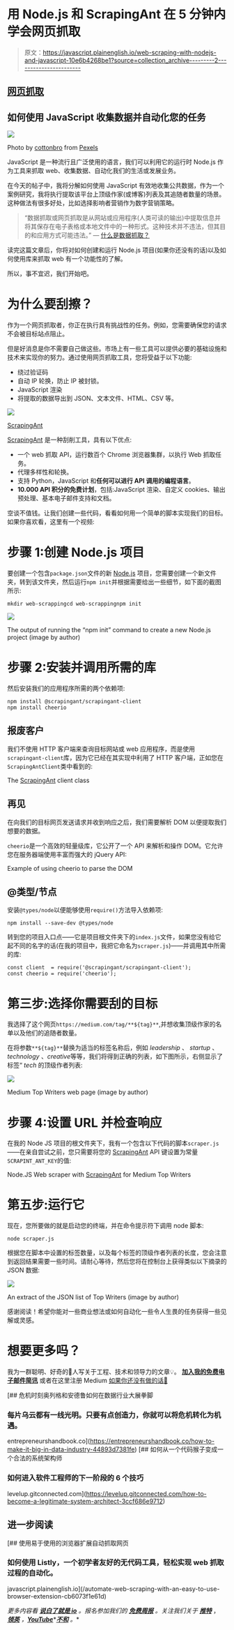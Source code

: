 # 用 Node.js 和 ScrapingAnt 在 5 分钟内学会网页抓取

> 原文：<https://javascript.plainenglish.io/web-scraping-with-nodejs-and-javascript-10e6b4268be1?source=collection_archive---------2----------------------->

## [网页抓取](https://rakiabensassi.medium.com/list/software-engineering-7a179a23ebfd)

## 如何使用 JavaScript 收集数据并自动化您的任务

![](img/e8f3051dae4c63b643e802bd66c18584.png)

Photo by [cottonbro](https://www.pexels.com/@cottonbro?utm_content=attributionCopyText&utm_medium=referral&utm_source=pexels) from [Pexels](https://www.pexels.com/photo/man-people-woman-laptop-6803522/?utm_content=attributionCopyText&utm_medium=referral&utm_source=pexels)

JavaScript 是一种流行且广泛使用的语言，我们可以利用它的运行时 Node.js 作为工具来抓取 web、收集数据、自动化我们的生活或发展业务。

在今天的帖子中，我将分解如何使用 JavaScript 有效地收集公共数据，作为一个案例研究，我将执行提取该平台上顶级作家(或博客)列表及其追随者数量的场景。这种做法有很多好处，比如选择影响者营销作为数字营销策略。

> “数据抓取或网页抓取是从网站或应用程序(人类可读的输出)中提取信息并将其保存在电子表格或本地文件中的一种形式。这种技术并不违法，但其目的和应用方式可能违法。”
> — [什么是数据抓取？](https://betterprogramming.pub/data-scraping-tools-7cb76eeab89e)

读完这篇文章后，你将对如何创建和运行 Node.js 项目(如果你还没有的话)以及如何使用库来抓取 web 有一个功能性的了解。

所以，事不宜迟，我们开始吧。

# 为什么要刮擦？

作为一个网页抓取者，你正在执行具有挑战性的任务。例如，您需要确保您的请求不会被目标站点阻止。

但是好消息是你不需要自己做这些。市场上有一些工具可以提供必要的基础设施和技术来实现你的努力。通过使用网页抓取工具，您将受益于以下功能:

*   绕过验证码
*   自动 IP 轮换，防止 IP 被封锁。
*   JavaScript 渲染
*   将提取的数据导出到 JSON、文本文件、HTML、CSV 等。

![](img/78f325d4911434ba72945d4a2fe696bb.png)

[ScrapingAnt](https://scrapingant.com/?ref=rakiabensassi)

[ScrapingAnt](https://scrapingant.com/?ref=rakiabensassi) 是一种刮削工具，具有以下优点:

*   一个 web 抓取 API，运行数百个 Chrome 浏览器集群，以执行 Web 抓取任务。
*   代理多样性和轮换。
*   支持 Python，JavaScript 和**任何可以进行 API 调用的编程语言**。
*   **10.000 API 积分的免费计划**，包括:JavaScript 渲染、自定义 cookies、输出预处理、基本电子邮件支持和文档。

空谈不值钱。让我们创建一些代码，看看如何用一个简单的脚本实现我们的目标。如果你喜欢看，这里有一个视频:

# 步骤 1:创建 Node.js 项目

要创建一个包含`package.json`文件的新 [Node.js](https://levelup.gitconnected.com/7-nodejs-vulnerabilities-149094e441c2) 项目，您需要创建一个新文件夹，转到该文件夹，然后运行`npm init`并根据需要给出一些细节，如下面的截图所示:

```
mkdir web-scrappingcd web-scrappingnpm init
```

![](img/e361425419eb49ec1583b23c09cb63b7.png)

The output of running the “npm init” command to create a new Node.js project (image by author)

# 步骤 2:安装并调用所需的库

然后安装我们的应用程序所需的两个依赖项:

```
npm install @scrapingant/scrapingant-client
npm install cheerio
```

## 报废客户

我们不使用 HTTP 客户端来查询目标网站或 web 应用程序，而是使用`scrapingant-client`库，因为它已经在其实现中利用了 HTTP 客户端，正如您在`ScrapingAntClient`类中看到的:

The [ScrapingAnt](https://scrapingant.com/?ref=rakiabensassi) client class

## 再见

在向我们的目标网页发送请求并收到响应之后，我们需要解析 DOM 以便提取我们想要的数据。

`cheerio`是一个高效的轻量级库，它公开了一个 API 来解析和操作 DOM。它允许您在服务器端使用丰富而强大的 jQuery API:

Example of using cheerio to parse the DOM

## @类型/节点

安装`@types/node`以便能够使用`require()`方法导入依赖项:

```
npm install --save-dev @types/node
```

转到您的项目入口点——它是项目根文件夹下的`index.js`文件，如果您没有给它起不同的名字的话(在我的项目中，我把它命名为`scraper.js`)——并调用其中所需的库:

```
const client  = require('@scrapingant/scrapingant-client');
const cheerio = require('cheerio');
```

# 第三步:选择你需要刮的目标

我选择了这个网页`https://medium.com/tag/**${tag}**`,并想收集顶级作家的名单以及他们的追随者数量。

在将参数`**${tag}**`替换为适当的标签名称后，例如 *leadership* 、 *startup* 、 *technology* 、*creative*等等，我们将得到正确的列表，如下图所示，右侧显示了标签“ *tech* 的顶级作者列表:

![](img/a5e0c91a4a72c30080b9dc935adce55d.png)

Medium Top Writers web page (image by author)

# 步骤 4:设置 URL 并检查响应

在我的 Node JS 项目的根文件夹下，我有一个包含以下代码的脚本`scraper.js`——在亲自尝试之前，您只需要将您的 [ScrapingAnt](https://scrapingant.com/?ref=rakiabensassi) API 键设置为常量`SCRAPINT_ANT_KEY`的值:

Node.JS Web scraper with [ScrapingAnt](https://scrapingant.com/?ref=rakiabensassi) for Medium Top Writers

# 第五步:运行它

现在，您所要做的就是启动您的终端，并在命令提示符下调用 node 脚本:

```
node scraper.js
```

根据您在脚本中设置的标签数量，以及每个标签的顶级作者列表的长度，您会注意到返回结果需要一些时间。请耐心等待，然后您将在控制台上获得类似以下摘录的 JSON 数据:

![](img/974b63c52ffc9756937ac2058251d90e.png)

An extract of the JSON list of Top Writers (image by author)

感谢阅读！希望你能对一些商业想法或如何自动化一些令人生畏的任务获得一些见解或灵感。

# 想要更多吗？

我为一群聪明、好奇的🧠人写关于工程、技术和领导力的文章💡。 [**加入我的免费电子邮件简讯**](https://rakiabensassi.substack.com/) 或者在这里注册 Medium [如果你还没有做的话🤗](https://rakiabensassi.medium.com/membership)

[](https://entrepreneurshandbook.co/how-to-make-it-big-in-data-industry-44893d7381fe) [## 危机时刻奥列格和安德鲁如何在数据行业大展拳脚

### 每片乌云都有一线光明。只要有点创造力，你就可以将危机转化为机遇。

entrepreneurshandbook.co](https://entrepreneurshandbook.co/how-to-make-it-big-in-data-industry-44893d7381fe) [](https://levelup.gitconnected.com/how-to-become-a-legitimate-system-architect-3ccf686e9712) [## 如何从一个代码猴子变成一个合法的系统架构师

### 如何进入软件工程师的下一阶段的 6 个技巧

levelup.gitconnected.com](https://levelup.gitconnected.com/how-to-become-a-legitimate-system-architect-3ccf686e9712) 

## 进一步阅读

[](/automate-web-scraping-with-an-easy-to-use-browser-extension-cb6073f1e61d) [## 使用易于使用的浏览器扩展自动抓取网页

### 如何使用 Listly，一个初学者友好的无代码工具，轻松实现 web 抓取过程的自动化。

javascript.plainenglish.io](/automate-web-scraping-with-an-easy-to-use-browser-extension-cb6073f1e61d) 

*更多内容看* [***说白了就是 io***](https://plainenglish.io/) *。报名参加我们的* [***免费周报***](http://newsletter.plainenglish.io/) *。关注我们关于* [***推特***](https://twitter.com/inPlainEngHQ) ， [***领英***](https://www.linkedin.com/company/inplainenglish/) *，*[***YouTube***](https://www.youtube.com/channel/UCtipWUghju290NWcn8jhyAw)*[***不和***](https://discord.gg/GtDtUAvyhW) *。**